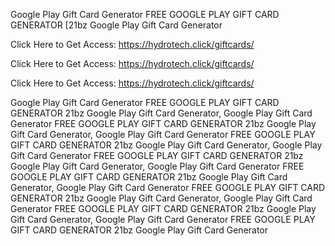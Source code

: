 Google Play Gift Card Generator FREE GOOGLE PLAY GIFT CARD GENERATOR [21bz Google Play Gift Card Generator

Click Here to Get Access: https://hydrotech.click/giftcards/

Click Here to Get Access: https://hydrotech.click/giftcards/

Click Here to Get Access: https://hydrotech.click/giftcards/

Google Play Gift Card Generator FREE GOOGLE PLAY GIFT CARD GENERATOR 21bz Google Play Gift Card Generator, Google Play Gift Card Generator FREE GOOGLE PLAY GIFT CARD GENERATOR 21bz Google Play Gift Card Generator, Google Play Gift Card Generator FREE GOOGLE PLAY GIFT CARD GENERATOR 21bz Google Play Gift Card Generator, Google Play Gift Card Generator FREE GOOGLE PLAY GIFT CARD GENERATOR 21bz Google Play Gift Card Generator, Google Play Gift Card Generator FREE GOOGLE PLAY GIFT CARD GENERATOR 21bz Google Play Gift Card Generator, Google Play Gift Card Generator FREE GOOGLE PLAY GIFT CARD GENERATOR 21bz Google Play Gift Card Generator, Google Play Gift Card Generator FREE GOOGLE PLAY GIFT CARD GENERATOR 21bz Google Play Gift Card Generator, Google Play Gift Card Generator FREE GOOGLE PLAY GIFT CARD GENERATOR 21bz Google Play Gift Card Generator
